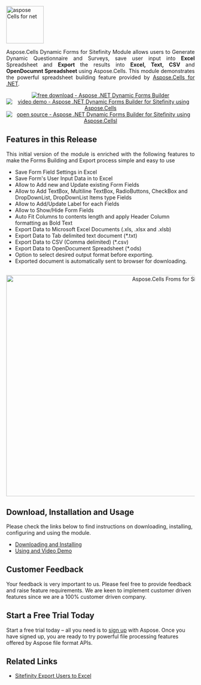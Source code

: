 <p><ahref="http://www.aspose.com/.net/excel-component.aspx"><img class="alignleft size-full wp-image-11045" style="margin-top: 0px;" title="Aspose.Cells for .NET logo" src="http://www.aspose.com/blogs/wp-content/uploads/2013/08/aspose-Cells-for-net_100.png" alt="aspose Cells for net" width="100" height="100" /></a></p>
<p style="text-align: justify;">Aspose.Cells Dynamic Forms for Sitefinity Module allows users to  Generate Dynamic Questionnaire and Surveys, save user input into <strong>Excel </strong>Spreadsheet and <strong>Export </strong>the results into <strong>Excel, Text, CSV </strong>and <strong>OpenDocumnt Spreadsheet </strong> using Aspose.Cells. This module demonstrates the powerful spreadsheet building feature provided by  <a class="external-link" rel="nofollow" href="https://www.aspose.com/products/cells/net">Aspose.Cells for .NET</a>.</p>
<p style="text-align: center;"><a title="Free Download - Aspose .NET Dynamic Forms Builder for Sitefinity Module" href="https://asposecellssitefinity.codeplex.com/releases/view/620241"><img title="Free Download - Aspose .NET Dynamic Forms Builder" src="http://cdn.aspose.com/Images/marketplace/free-download-icon-aspose-mp.png" alt="free download - Aspose .NET Dynamic Forms Builder" /></a><a title="Video Demo - Aspose .NET Dynamic Forms Builder using Aspose.Cells" href="https://youtu.be/La5WMCvafR0"> <img title="Aspose .NET Dynamic Forms Builder for Sitefinity using Aspose.Cells" src="http://cdn.aspose.com/Images/marketplace/video-demo-icon-aspose-mp.png" alt="video demo - Aspose .NET Dynamic Forms Builder for Sitefinity using Aspose.Cells" /> </a><a title="Video Demo - Aspose .NET Dynamic Forms Builder using Aspose.Cells" href="https://asposecellssitefinity.codeplex.com/SourceControl/latest"><img title="Source Code - Aspose .NET Dynamic Forms Builder for Sitefinity using Aspose.Cells" src="http://cdn.aspose.com/Images/marketplace/open-source-icon-aspose-mp.png" alt="open source - Aspose .NET Dynamic Forms Builder for Sitefinity using Aspose.Cellsl" /></a></p>
<h2>Features in this Release</h2>
<p style="text-align: justify;">This initial version of the module is enriched with the following features to make the Forms Building and Export process simple and easy to use</p>
<ul>
	<li>Save Form Field Settings in Excel</li>
	<li>Save Form's User Input Data in to Excel</li>
	<li>Allow to Add new and Update existing Form Fields</li>
	<li>Allow to Add TextBox, Multiline TextBox, RadioButtons, CheckBox and DropDownList, DropDownList Items type Fields</li>
	<li>Allow to Add/Update Label for each Fields</li>
	<li>Allow to Show/Hide Form Fields</li>
	<li>Auto Fit Columns to contents length and apply Header Column formatting as Bold Text</li>
	<li>Export Data to Microsoft Excel Documents (.xls, .xlsx and .xlsb)</li>
	<li>Export Data to Tab delimited text document (*.txt)</li>
	<li>Export Data to CSV (Comma delimited) (*.csv)</li>
	<li>Export Data to OpenDocument Spreadsheet (*.ods)</li>
	<li>Option to select desired output format before exporting.</li>
	<li>Exported document is automatically sent to browser for downloading.</li>
</ul>
<h2><a href="http://www.aspose.com/blogs/wp-content/uploads/2016/03/Main_Form.png"></a></h2>
<p style="text-align: center;"><img class="aligncenter size-full wp-image-28689" title="Aspose.Cells Forms for Sitefinity" src="http://www.aspose.com/blogs/wp-content/uploads/2016/03/Main_Form.png" alt="Aspose.Cells Froms for Sitefinity" width="872" height="591" /></p>
<h2>Download, Installation and Usage</h2>
<p>Please check the links below to find instructions on downloading, installing, configuring and using the module.</p>
<ul>
	<li><a href="https://docs.aspose.com//display/cellsnet/Aspose.Cells+Forms+for+Sitefinity#Aspose.CellsFormsforSitefinity-DownloadingandInstalling">Downloading and Installing </a></li>
	<li><a href="https://docs.aspose.com//display/cellsnet/Aspose.Cells+Forms+for+Sitefinity#Aspose.CellsFormsforSitefinity-UsingandVideoDemo">Using and Video Demo</a></li>
</ul>
<h2>Customer Feedback</h2>
<p>Your feedback is very important to us. Please feel free to provide feedback and raise feature requirements. We are keen to implement customer driven features since we are a 100% customer driven company.</p>
<h2>Start a Free Trial Today</h2>
<p>Start a free trial today – all you need is to <a href="http://www.aspose.com/community/user/createuser.aspx"> sign up</a> with Aspose. Once you have signed up, you are ready to try powerful file processing features offered by Aspose file format APIs.</p>
<h2>Related Links</h2>
<ul>
	<li><a href="https://blog.aspose.com/2015/11/21/sitefinity-export-users-to-excel-text-csv-and-openoffice-spreadsheet-using-aspose.cells/" target="_blank">Sitefinity Export Users to Excel</a></li>
</ul>


